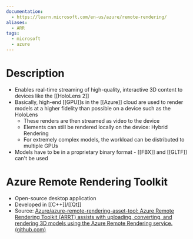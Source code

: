```yaml
---
documentation:
  - https://learn.microsoft.com/en-us/azure/remote-rendering/
aliases:
  - ARR
tags:
  - microsoft
  - azure
---
```

# Description
- Enables real-time streaming of high-quality, interactive 3D content to devices like the [[HoloLens 2]]
- Basically, high-end [[GPU]]s in the [[Azure]] cloud are used to render models at a higher fidelity than possible on a device such as the HoloLens
	- These renders are then streamed as video to the device
	- Elements can still be rendered locally on the device: Hybrid Rendering
	- For extremely complex models, the workload can be distributed to multiple GPUs
- Models have to be in a proprietary binary format - [[FBX]] and [[GLTF]] can't be used
# Azure Remote Rendering Toolkit
- Open-source desktop application
- Developed in [[C++]]/[[Qt]]
- Source: [Azure/azure-remote-rendering-asset-tool: Azure Remote Rendering Toolkit (ARRT) assists with uploading, converting, and rendering 3D models using the Azure Remote Rendering service. (github.com)](https://github.com/Azure/azure-remote-rendering-asset-tool)